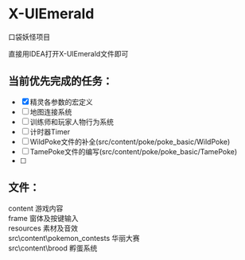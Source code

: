 # X-UlEmerald
口袋妖怪项目

直接用IDEA打开X-UlEmerald文件即可

## 当前优先完成的任务：
- [x] 精灵各参数的宏定义
- [ ] 地图连接系统
- [ ] 训练师和玩家人物行为系统
- [ ] 计时器Timer
- [ ] WildPoke文件的补全(src/content/poke/poke_basic/WildPoke)
- [ ] TamePoke文件的编写(src/content/poke/poke_basic/TamePoke)
- [ ] 

## 文件：
content 游戏内容  
frame 窗体及按键输入  
resources 素材及音效  
src\content\pokemon_contests 华丽大赛  
src\content\brood 孵蛋系统
